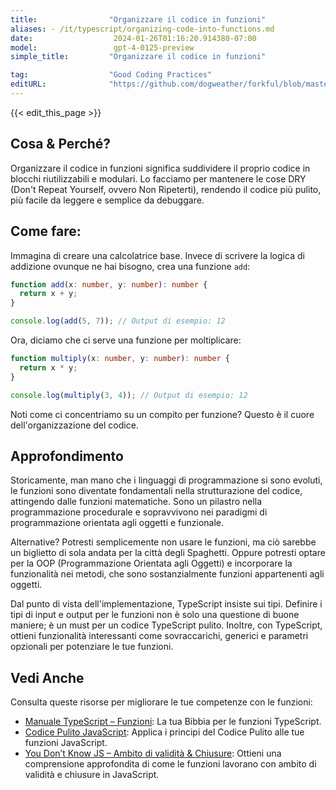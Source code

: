 ```yaml
---
title:                "Organizzare il codice in funzioni"
aliases: - /it/typescript/organizing-code-into-functions.md
date:                  2024-01-26T01:16:20.914380-07:00
model:                 gpt-4-0125-preview
simple_title:         "Organizzare il codice in funzioni"

tag:                  "Good Coding Practices"
editURL:              "https://github.com/dogweather/forkful/blob/master/content/it/typescript/organizing-code-into-functions.md"
---
```


{{< edit_this_page >}}

## Cosa & Perché?
Organizzare il codice in funzioni significa suddividere il proprio codice in blocchi riutilizzabili e modulari. Lo facciamo per mantenere le cose DRY (Don't Repeat Yourself, ovvero Non Ripeterti), rendendo il codice più pulito, più facile da leggere e semplice da debuggare.

## Come fare:
Immagina di creare una calcolatrice base. Invece di scrivere la logica di addizione ovunque ne hai bisogno, crea una funzione `add`:

```TypeScript
function add(x: number, y: number): number {
  return x + y;
}

console.log(add(5, 7)); // Output di esempio: 12
```

Ora, diciamo che ci serve una funzione per moltiplicare:

```TypeScript
function multiply(x: number, y: number): number {
  return x * y;
}

console.log(multiply(3, 4)); // Output di esempio: 12
```
Noti come ci concentriamo su un compito per funzione? Questo è il cuore dell'organizzazione del codice.

## Approfondimento
Storicamente, man mano che i linguaggi di programmazione si sono evoluti, le funzioni sono diventate fondamentali nella strutturazione del codice, attingendo dalle funzioni matematiche. Sono un pilastro nella programmazione procedurale e sopravvivono nei paradigmi di programmazione orientata agli oggetti e funzionale.

Alternative? Potresti semplicemente non usare le funzioni, ma ciò sarebbe un biglietto di sola andata per la città degli Spaghetti. Oppure potresti optare per la OOP (Programmazione Orientata agli Oggetti) e incorporare la funzionalità nei metodi, che sono sostanzialmente funzioni appartenenti agli oggetti.

Dal punto di vista dell'implementazione, TypeScript insiste sui tipi. Definire i tipi di input e output per le funzioni non è solo una questione di buone maniere; è un must per un codice TypeScript pulito. Inoltre, con TypeScript, ottieni funzionalità interessanti come sovraccarichi, generici e parametri opzionali per potenziare le tue funzioni.

## Vedi Anche
Consulta queste risorse per migliorare le tue competenze con le funzioni:

- [Manuale TypeScript – Funzioni](https://www.typescriptlang.org/docs/handbook/2/functions.html): La tua Bibbia per le funzioni TypeScript.
- [Codice Pulito JavaScript](https://github.com/ryanmcdermott/clean-code-javascript#functions): Applica i principi del Codice Pulito alle tue funzioni JavaScript.
- [You Don’t Know JS – Ambito di validità & Chiusure](https://github.com/getify/You-Dont-Know-JS): Ottieni una comprensione approfondita di come le funzioni lavorano con ambito di validità e chiusure in JavaScript.
